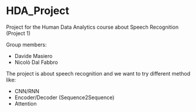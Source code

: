 # HDA_Project
Project for the Human Data Analytics course about Speech Recognition (Project 1)  

Group members:
- Davide Masiero 
- Nicolò Dal Fabbro

The project is about speech recognition and we want to try different method like:
- CNN/RNN 
- Encoder/Decoder (Sequence2Sequence)
- Attention 
